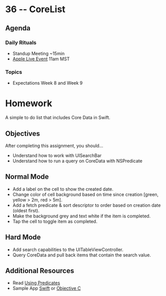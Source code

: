 # 36 -- CoreList

## Agenda

### Daily Rituals

* Standup Meeting ~15min
* [Apple Live Event](http://www.apple.com/apple-events/march-2016/) 11am MST

### Topics

* Expectations Week 8 and Week 9


# Homework

A simple to do list that includes Core Data in Swift.

## Objectives

After completing this assignment, you should…

* Understand how to work with UISearchBar
* Understand how to run a query on CoreData with NSPredicate

## Normal Mode

* Add a label on the cell to show the created date.
* Change color of cell background based on time since creation [green, yellow > 2m, red > 5m].
* Add a fetch predicate & sort descriptor to order based on creation date (oldest first).
* Make the background grey and text white if the item is completed.
* Tap the cell to toggle item as completed.
 
## Hard Mode

* Add search capabilities to the UITableViewController.
* Query CoreData and pull back items that contain the search value.

## Additional Resources

* Read [Using Predicates](https://developer.apple.com/library/mac/documentation/Cocoa/Conceptual/Predicates/Articles/pUsing.html)
* Sample App [Swift](../projects/CoreList/Swift/CoreList.zip) or [Objective C](../projects/CoreList/ObjC/CoreList.zip)




